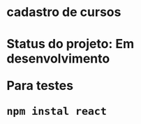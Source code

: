 <h1>cadastro de cursos<h1>
  
  Status do projeto: Em desenvolvimento

  Para testes

``
  npm instal react
``

  
